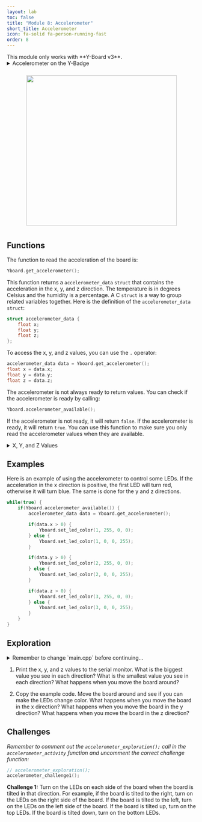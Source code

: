 ```yaml
---
layout: lab
toc: false
title: "Module 8: Accelerometer"
short_title: Accelerometer
icon: fa-solid fa-person-running-fast
order: 8
---
```


<div class="alert alert-warning" role="alert">
<i class="fa-duotone fa-triangle-exclamation"></i>
This module only works with **Y-Board v3**.
</div>

<details markdown="block">
<summary markdown="span">Accelerometer on the Y-Badge
</summary>

There is an accelerometer temperature on the Y-Badge board. This sensor is used to measure the acceleration of the board in three dimensions: x, y, and z. The accelerometer can be used to detect the orientation of the board, detect movement, and more. The sensor returns values in milli-g's, which is a unit of acceleration. 1 g is equal to 9.8 m/s<sup>2</sup>.
</details>

<p align="center"><img src="{% link media/accelerometer.jpeg %}" width="400" hspace="5%" vspace="2%"/></p>

## Functions

The function to read the acceleration of the board is:

```cpp
Yboard.get_accelerometer();
```

This function returns a `accelerometer_data` `struct` that contains the acceleration in the x, y, and z direction. The temperature is in degrees Celsius and the humidity is a percentage. A C `struct` is a way to group related variables together. Here is the definition of the `accelerometer_data` `struct`:

```cpp
struct accelerometer_data {
    float x;
    float y;
    float z;
};
```

To access the x, y, and z values, you can use the `.` operator:

```cpp
accelerometer_data data = Yboard.get_accelerometer();
float x = data.x;
float y = data.y;
float z = data.z;
```

The accelerometer is not always ready to return values. You can check if the accelerometer is ready by calling: 

```cpp
Yboard.accelerometer_available();
```

If the accelerometer is not ready, it will return `false`. If the accelerometer is ready, it will return `true`. You can use this function to make sure you only read the accelerometer values when they are available.

<details markdown="block">
<summary markdown="span">X, Y, and Z Values
</summary>
Accelerometers measure acceleration in three dimensions: x, y, and z. The x-axis is horizontal and points to the right, the y-axis is vertical and points up, and the z-axis is perpendicular to the board and points out of the board. Depending on the direction of the acceleration, the values of x, y, and z will change. Values can be positive or negative depending on the direction of the acceleration.
</details>

## Examples
Here is an example of using the accelerometer to control some LEDs. If the acceleration in the x direction is positive, the first LED will turn red, otherwise it will turn blue. The same is done for the y and z directions.

```cpp
while(true) {
    if(Yboard.accelerometer_available()) {
        accelerometer_data data = Yboard.get_accelerometer();

        if(data.x > 0) {
            Yboard.set_led_color(1, 255, 0, 0);
        } else {
            Yboard.set_led_color(1, 0, 0, 255);
        }

        if(data.y > 0) {
            Yboard.set_led_color(2, 255, 0, 0);
        } else {
            Yboard.set_led_color(2, 0, 0, 255);
        }

        if(data.z > 0) {
            Yboard.set_led_color(3, 255, 0, 0);
        } else {
            Yboard.set_led_color(3, 0, 0, 255);
        }
    }
}
```

## Exploration
<details markdown="block">
<summary markdown="span">Remember to change `main.cpp` before continuing...
</summary>
> 📝 **_NOTE:_** You will need to go to `main.cpp` and change the comments to call the correct activity function.
</details>

1. Print the x, y, and z values to the serial monitor. What is the biggest value you see in each direction? What is the smallest value you see in each direction? What happens when you move the board around?

2.  Copy the example code. Move the board around and see if you can make the LEDs change color. What happens when you move the board in the x direction? What happens when you move the board in the y direction? What happens when you move the board in the z direction?


## Challenges

_Remember to comment out the `accelerometer_exploration();` call in the `accelerometer_activity` function and uncomment the correct challenge function:_

```c
// accelerometer_exploration();
accelerometer_challenge1();
```

**Challenge 1:** Turn on the LEDs on each side of the board when the board is tilted in that direction. For example, if the board is tilted to the right, turn on the LEDs on the right side of the board. If the board is tilted to the left, turn on the LEDs on the left side of the board. If the board is tilted up, turn on the top LEDs. If the board is tilted down, turn on the bottom LEDs.

